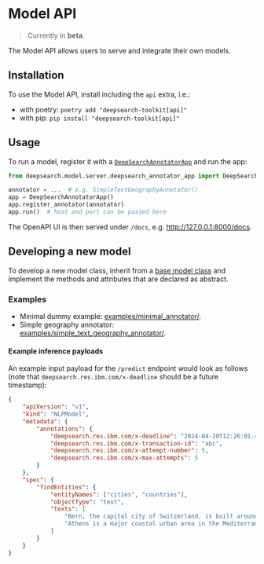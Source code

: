 # Model API

> Currently in **beta**.

The Model API allows users to serve and integrate their own models.

## Installation
To use the Model API, install including the `api`
extra, i.e.:
- with poetry:
`poetry add "deepsearch-toolkit[api]"`
- with pip: `pip install "deepsearch-toolkit[api]"`

## Usage
To run a model, register it with a
[`DeepSearchAnnotatorApp`](server/deepsearch_annotator_app.py) and run the app:
```python
from deepsearch.model.server.deepsearch_annotator_app import DeepSearchAnnotatorApp

annotator = ...  # e.g. SimpleTextGeographyAnnotator()
app = DeepSearchAnnotatorApp()
app.register_annotator(annotator)
app.run()  # host and port can be passed here
```

The OpenAPI UI is then served under `/docs`, e.g. http://127.0.0.1:8000/docs.

## Developing a new model
To develop a new model class, inherit from a [base model class](base/) and implement the
methods and attributes that are declared as abstract.

### Examples
- Minimal dummy example:
[examples/minimal_annotator/](examples/minimal_annotator/).
- Simple geography annotator:
[examples/simple_text_geography_annotator/](examples/simple_text_geography_annotator/).

#### Example inference payloads

An example input payload for the `/predict` endpoint would look as follows
(note that `deepsearch.res.ibm.com/x-deadline` should be a future timestamp):
```json
{
    "apiVersion": "v1",
    "kind": "NLPModel",
    "metadata": {
        "annotations": {
            "deepsearch.res.ibm.com/x-deadline": "2024-04-20T12:26:01.479484+00:00",
            "deepsearch.res.ibm.com/x-transaction-id": "abc",
            "deepsearch.res.ibm.com/x-attempt-number": 5,
            "deepsearch.res.ibm.com/x-max-attempts": 5
        }
    },
    "spec": {
        "findEntities": {
            "entityNames": ["cities", "countries"],
            "objectType": "text",
            "texts": [
                "Bern, the capital city of Switzerland, is built around a crook in the Aare River.",
                "Athens is a major coastal urban area in the Mediterranean and is both the capital and largest city of Greece."
            ]
        }
    }
}
```
